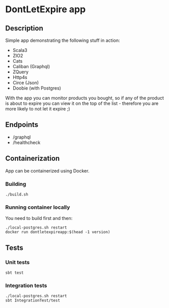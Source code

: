 # DontLetExpire app

## Description

Simple app demonstrating the following stuff in action:
- Scala3
- ZIO2
- Cats
- Caliban (Graphql)
- ZQuery
- Http4s
- Circe (Json)
- Doobie (with Postgres)

With the app you can monitor products you bought, so if any of the product is about to expire you can view it on the top of the list - therefore you are more likely to not let it expire ;)

## Endpoints

- /graphql
- /healthcheck

## Containerization

App can be containerized using Docker.  

### Building

```shell
./build.sh
```

### Running container locally

You need to build first and then:
```shell
./local-postgres.sh restart
docker run dontletexpireapp:$(head -1 version)
```

## Tests

### Unit tests

```shell
sbt test
```

### Integration tests

```shell
./local-postgres.sh restart
sbt IntegrationTest/test
```
